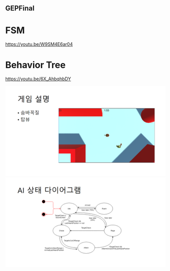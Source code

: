 ## GEPFinal
# FSM
https://youtu.be/W9SM4E6ar04

# Behavior Tree
https://youtu.be/6X_AhbqhbDY

![2](https://github.com/shi1252/GEPFinal/blob/master/ppt/slide2.PNG?raw=true)
![3](https://github.com/shi1252/GEPFinal/blob/master/ppt/slide3.PNG?raw=true)
